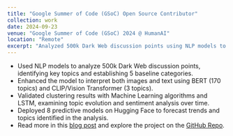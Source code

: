 ```yaml
---
title: "Google Summer of Code (GSoC) Open Source Contributor"
collection: work
date: 2024-09-23
venue: "Google Summer of Code (GSoC) 2024 @ HumanAI"
location: "Remote"
excerpt: "Analyzed 500k Dark Web discussion points using NLP models to identify key topics and deployed predictive models on Hugging Face to forecast trends."
---
```


* Used NLP models to analyze 500k Dark Web discussion points, identifying key topics and establishing 5 baseline categories. 
* Enhanced the model to interpret both images and text using BERT (170 topics) and CLIP/Vision Transformer (3 topics). 
* Validated clustering results with Machine Learning algorithms and LSTM, examining topic evolution and sentiment analysis over time. 
* Deployed 8 predictive models on Hugging Face to forecast trends and topics identified in the analysis. 
* Read more in this [blog post](https://medium.com/@domenicolacavalla8/examination-of-the-evolution-of-language-among-dark-web-users-67fd3397e0fb) and explore the project on the [GitHub Repo](https://github.com/humanai-foundation/ISSR/tree/main/ISSR_Dark_Web_Domenico_Lacavalla).